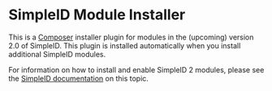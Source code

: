 # SimpleID Module Installer

This is a [Composer](https://getcomposer.org/) installer plugin for modules in the (upcoming) version 2.0 of SimpleID.  This plugin is installed automatically when you install additional SimpleID modules.

For information on how to install and enable SimpleID 2 modules, please see the [SimpleID documentation](http://simpleid.koinic.net/docs/2/modules/) on this topic.
